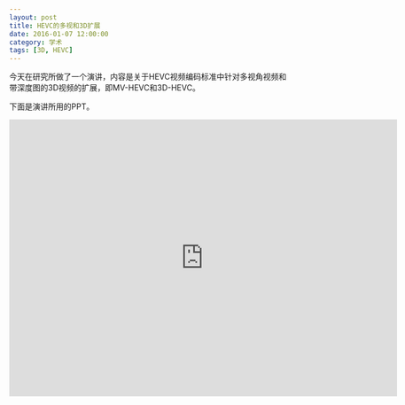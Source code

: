 ```yaml
---
layout: post
title: HEVC的多视和3D扩展
date: 2016-01-07 12:00:00
category: 学术
tags: [3D, HEVC]
---
```


今天在研究所做了一个演讲，内容是关于HEVC视频编码标准中针对多视角视频和带深度图的3D视频的扩展，即MV-HEVC和3D-HEVC。

<!--more-->

下面是演讲所用的PPT。

<iframe src="https://onedrive.live.com/embed?cid=8B504C1595CD3973&resid=8B504C1595CD3973%2129383&authkey=AJJpUpZiMVsKi2Y&em=2" width="700" height="500" frameborder="0" scrolling="no"></iframe>
